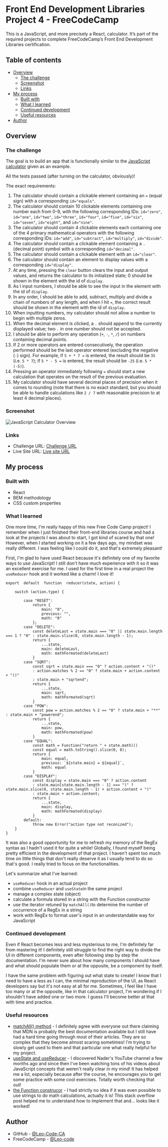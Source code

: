   
# Front End Development Libraries Project 4 - FreeCodeCamp

This is a JavaScript, and more precisely a React, calculator. It’s part of the required projects to complete FreeCodeCamp’s Front End Development Libraries certification.

## Table of contents

- [Overview](#overview)
  - [The challenge](#the-challenge)
  - [Screenshot](#screenshot)
  - [Links](#links)
- [My process](#my-process)
  - [Built with](#built-with)
  - [What I learned](#what-i-learned)
  - [Continued development](#continued-development)
  - [Useful resources](#useful-resources)
- [Author](#author)

## Overview

### The challenge

The goal is to build an app that is functionally similar to the [JavaScript calculator](https://javascript-calculator.freecodecamp.rocks/) given as an example.

All the tests passed (after turning on the calculator, obviously)!

The exact requirements:

1. The calculator should contain a clickable element containing an `=` (equal sign) with a corresponding `id="equals"`.
2. The calculator should contain 10 clickable elements containing one number each from 0-9, with the following corresponding IDs: `id="zero"`, `id="one"`, `id="two"`, `id="three"`, `id="four"`, `id="five"`, `id="six"`, `id="seven"`, `id="eight"`, and `id="nine"`.
3. The calculator should contain 4 clickable elements each containing one of the 4 primary mathematical operators with the following corresponding IDs: `id="add"`, `id="subtract"`, `id="multiply"`, `id="divide"`.
4. The calculator should contain a clickable element containing a `.` (decimal point) symbol with a corresponding `id="decimal"`.
5. The calculator should contain a clickable element with an `id="clear"`.
6. The calculator should contain an element to display values with a corresponding `id="display"`.
7. At any time, pressing the `clear` button clears the input and output values, and returns the calculator to its initialized state; 0 should be shown in the element with the id of `display`.
8. As I input numbers, I should be able to see the input in the element with the id of `display`.
9. In any order, I should be able to add, subtract, multiply and divide a chain of numbers of any length, and when I hit `=`, the correct result should be shown in the element with the id of `display`.
10. When inputting numbers, my calculator should not allow a number to begin with multiple zeros.
11. When the decimal element is clicked, a `.` should append to the currently displayed value; two `.` in one number should not be accepted.
12. I should be able to perform any operation (`+`, `-`, `*`, `/`) on numbers containing decimal points.
13. If 2 or more operators are entered consecutively, the operation performed should be the last operator entered (excluding the negative (`-`) sign). For example, if `5 + * 7 =` is entered, the result should be `35` (i.e. `5 * 7`); if `5 * - 5 =` is entered, the result should be `-25` (i.e. `5 * (-5)`).
14. Pressing an operator immediately following `=` should start a new calculation that operates on the result of the previous evaluation.
15. My calculator should have several decimal places of precision when it comes to rounding (note that there is no exact standard, but you should be able to handle calculations like `2 / 7` with reasonable precision to at least 4 decimal places).

### Screenshot

![JavaScript Calculator Overview](./src/assets/javascript_calculator_result.png)

### Links

- Challenge URL: [Challenge URL](https://www.freecodecamp.org/learn/front-end-development-libraries/front-end-development-libraries-projects/build-a-javascript-calculator)
- Live Site URL: [Live site URL]()

## My process

### Built with

- React
- BEM methodology
- CSS custom properties

### What I learned

One more time, I'm really happy of this new Free Code Camp project! I remember when I just finished their front-end libraries course and had a look at the projects I was about to start, I got kind of scared by that one! However, when I started working on it a few days ago, my mindset was really different. I was feeling like I could do it, and that's extremely pleasant!

First, I'm glad to have used React because it's definitely one of my favorite ways to use JavaScript! I still don't have much experience with it so it was an excellent exercise for me. I used for the first time in a real project the `useReducer` hook and it worked like a charm! I love it!  
```
export  default  function  reducer(state, action) {
	
	switch (action.type) {

        case "RESET":
            return {
                main: "0",
                previous: "",
                math: "0"
            };
        case "DELETE":
            const deleteLast = state.main === "0" || state.main.length === 1 ? "0" : state.main.slice(0, state.main.length - 1);
            return {
                ...state,
                main: deleteLast,
                math: mathFormated(deleteLast)
            }
        case "SQRT":
            const sqrt = state.main === "0" ? action.content + "()"
            : action.matches % 2 == "0" ? state.main + action.content + "()" 
            : state.main + "sqrtend";
            return {
                ...state,
                main: sqrt,
                math: mathFormated(sqrt)
            }
        case "POW":
            const pow = action.matches % 2 == "0" ? state.main + "**" : state.main + "powerend";
            return {
                ...state,
                main: pow,
                math: mathFormated(pow)
            }
        case "EQUAL":
            const math = Function("return " + state.math)()
            const equal = math.toString().slice(0, 8);
            return {
                main: equal,
                previous: `${state.main} = ${equal}`,
                math: equal
            }
        case "DISPLAY": 
            const display = state.main === "0" ? action.content
            : state.main[state.main.length - 1] === ")" ? state.main.slice(0, state.main.length - 1) + action.content + ")"
            : state.main + action.content;
            return {
                ...state,
                main: display,
                math: mathFormated(display)
            }
        default:
            throw new Error("action type not reconized");
    }
}   
```
It was also a good opportunity for me to refresh my memory of the RegEx syntax as I hadn't used it for quite a while! Globally, I found myself being pretty efficient in the development of that project. I haven't spent too much time on little things that don't really deserve it as I usually tend to do so that's good. I really tried to focus on the functionalities.

Let's summarize what I've learned:

 - `useReducer` hook in an actual project
 - combine `useReducer` and `useState`in the same project
 - manage a complex state (object)
 - calculate a formula stored in a string with the Function constructor
 - use the iterator retuned by `matchAll()`to determine the number of occurrence of a RegEx in a string 
 - work with RegEx to format user's input in an understandable way for JavaScript

### Continued development

Even if React becomes less and less mysterious to me, I'm definitely far from mastering it! I definitely still struggle to find the right way to divide the UI in different components, even after following step by step the documentation. I'm never sure about how many components I should have and what should populate them or at the opposite, be a component by itself. 

I have the same problem with figuring out what state to create! I know that I need to have a less as I can, the minimal reproduction of the UI, as React developers say but it's not easy at all for me. Sometimes, I feel like I have too many or at the opposite, like in that calculator project, I'm wondering if I shouldn't have added one or two more. I guess I'll become better at that with time and practice.  

### Useful resources

- [matchAll() method](https://www.w3schools.com/jsref/dom_obj_audio.asp) - I definitely agree with everyone out there claiming that MDN is probably the best documentation available but I still have had a hard time going through most of their articles. They are so complex that they become almost scaring sometimes! I'm trying to slowly get used to them and that particular one what really helpful for my project.  
- [useState and useReducer](https://www.youtube.com/channel/UCw3LzfWsv-xXTFI6Q4Y4SwQ) - I discovered Nader's YouTube channel a few months ago and since then I've been watching tons of his videos about JavaScript concepts that weren't really clear in my mind! It has helped me a lot, especially because after the course, he encourages you to get some practice with some cool exercises. Totally worth checking that out!
- [the Function construcor](https://stackoverflow.com/questions/6479236/calculate-string-value-in-javascript-not-using-eval) - I had strictly no idea if it was even possible to use strings to do math calculations, actually it is! This stack overflow post helped me to understand how to implement that and... looks like it worked!

## Author

- GitHub - [@Leo-Code-CA](https://github.com/Leo-Code-CA)
- FreeCodeCamp - [@Leo-code](https://www.freecodecamp.org/Leo-code)
